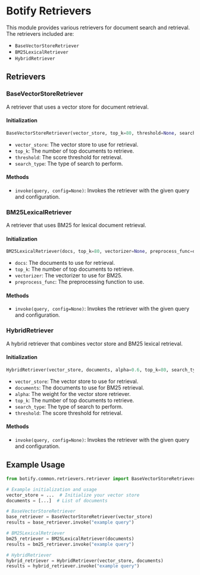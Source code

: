# Botify Retrievers

This module provides various retrievers for document search and retrieval. The retrievers included are:

- `BaseVectorStoreRetriever`
- `BM25LexicalRetriever`
- `HybridRetriever`

## Retrievers

### BaseVectorStoreRetriever

A retriever that uses a vector store for document retrieval.

#### Initialization

```python
BaseVectorStoreRetriever(vector_store, top_k=80, threshold=None, search_type='mmr')
```

- `vector_store`: The vector store to use for retrieval.
- `top_k`: The number of top documents to retrieve.
- `threshold`: The score threshold for retrieval.
- `search_type`: The type of search to perform.

#### Methods

- `invoke(query, config=None)`: Invokes the retriever with the given query and configuration.

### BM25LexicalRetriever

A retriever that uses BM25 for lexical document retrieval.

#### Initialization

```python
BM25LexicalRetriever(docs, top_k=80, vectorizer=None, preprocess_func=default_preprocessing_func)
```

- `docs`: The documents to use for retrieval.
- `top_k`: The number of top documents to retrieve.
- `vectorizer`: The vectorizer to use for BM25.
- `preprocess_func`: The preprocessing function to use.

#### Methods

- `invoke(query, config=None)`: Invokes the retriever with the given query and configuration.

### HybridRetriever

A hybrid retriever that combines vector store and BM25 lexical retrieval.

#### Initialization

```python
HybridRetriever(vector_store, documents, alpha=0.6, top_k=80, search_type='mmr', threshold=None)
```

- `vector_store`: The vector store to use for retrieval.
- `documents`: The documents to use for BM25 retrieval.
- `alpha`: The weight for the vector store retriever.
- `top_k`: The number of top documents to retrieve.
- `search_type`: The type of search to perform.
- `threshold`: The score threshold for retrieval.

#### Methods

- `invoke(query, config=None)`: Invokes the retriever with the given query and configuration.

## Example Usage

```python
from botify.common.retrievers.retriever import BaseVectorStoreRetriever, BM25LexicalRetriever, HybridRetriever

# Example initialization and usage
vector_store = ...  # Initialize your vector store
documents = [...]  # List of documents

# BaseVectorStoreRetriever
base_retriever = BaseVectorStoreRetriever(vector_store)
results = base_retriever.invoke("example query")

# BM25LexicalRetriever
bm25_retriever = BM25LexicalRetriever(documents)
results = bm25_retriever.invoke("example query")

# HybridRetriever
hybrid_retriever = HybridRetriever(vector_store, documents)
results = hybrid_retriever.invoke("example query")
```